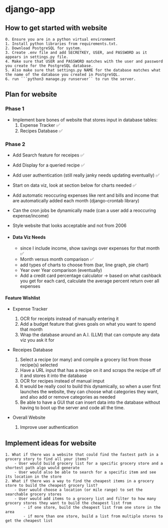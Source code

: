 # django-app

## How to get started with website

    0. Ensure you are in a python virtual environment
    1. Install python libraries from requirements.txt.
    2. Download PostgreSQL for system.
    3. Create .env file and add SECRETKEY, USER, and PASSWORD as it appears in settings.py file.
    4. Make sure that USER and PASSWORD matches with the user and password you create for the PostgreSQL database.
    5. Also make sure that settings.py NAME for the database matches what the name of the database you created in PostgreSQL.
    6. run ```python3 manage.py runserver`` to run the server.

## Plan for website

### Phase 1
 - Implement bare bones of website that stores input in database tables:
    1. Expense Tracker :white_check_mark:
    2. Recipes Database :white_check_mark:

### Phase 2
 - Add Search feature for receipes :white_check_mark:
 - Add Display for a queried recipe :white_check_mark:
 - Add user authentication (still really janky needs updating eventually) :white_check_mark:
 - Start on data viz, look at section below for charts needed :white_check_mark:
 - Add automatic reoccuring expenses like rent and bills and income that are automatically added each month (django-crontab library)
 - Can the cron jobs be dynamically made (can a user add a reoccuring expense/income)

 - Style website that looks acceptable and not from 2006

 - #### Data Viz Needs
    - since I include income, show savings over expenses for that month :white_check_mark:
    - Month versus month comparison :white_check_mark:
    - add types of charts to choose from (bar, line graph, pie chart)
    - Year over Year comparison (eventually) 
    - Add a credit card percentage calculator -> based on what cashback you get for each card, calculate the average percent return over all expenses

#### Feature Wishlist

- Expense Tracker
    1. OCR for receipts instead of manually entering it
    2. Add a budget feature that gives goals on what you want to spend that month
    3. Wrap the database around an A.I. (LLM) that can compute any data viz you ask it for

- Receipes Database
    1. Select a recipe (or many) and compile a grocery list from those recipe(s) selected
    2. Have a URL input that has a recipe on it and scraps the recipe off of it and stores it into the database 
    3. OCR for recipes instead of manual imput
    5. It would be really cool to build this dynamically, so when a user first launches the website, they can choose what categories they want, and also add or remove categories as needed
    6. Be able to have a GUI that can insert data into the database without having to boot up the server and code all the time.

- Overall Website
    1. Improve user authentication

## Implement ideas for website

    1. What if there was a website that could find the fastest path in a grocery story to find all your items?
        - User would build grocery list for a specific grocery store and a shortest path algo would generate
        - User would also be able to search for a specific item and see its location in the store
    2. What if there was a way to find the cheapest items in a grocery store to build the cheapest grocery list?
        - User would choose a location (or mile range) to set the searchable grocery stores
        - User would add items to a grocery list and filter to how many grocery stores they want to build the cheapest list from
            - if one store, build the cheapest list from one store in the area
            - if more than one store, build a list from multiple stores to get the cheapest list